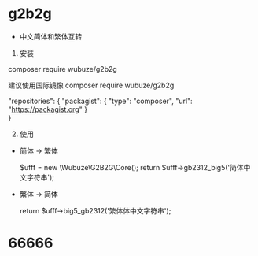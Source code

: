# g2b2g

* 中文简体和繁体互转

1. 安装 

composer require wubuze/g2b2g

建议使用国际镜像  composer require wubuze/g2b2g

"repositories": {
        "packagist": {
            "type": "composer",
            "url": "https://packagist.org"
        }    
}

2. 使用

* 简体 -> 繁体  
 
  $ufff =  new \Wubuze\G2B2G\Core();
  return $ufff->gb2312_big5('简体中文字符串');

* 繁体 -> 简体

  return $ufff->big5_gb2312('繁体体中文字符串');
  

 
 
 # 66666
 
 
 
 
 


